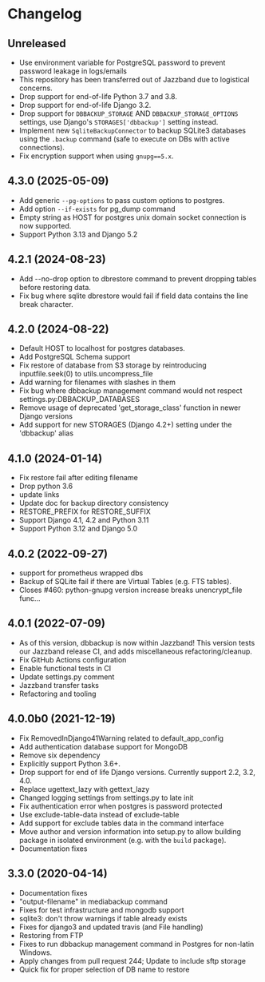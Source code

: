 # Changelog

## Unreleased

* Use environment variable for PostgreSQL password to prevent password leakage in logs/emails
* This repository has been transferred out of Jazzband due to logistical concerns.
* Drop support for end-of-life Python 3.7 and 3.8.
* Drop support for end-of-life Django 3.2.
* Drop support for `DBBACKUP_STORAGE` AND  `DBBACKUP_STORAGE_OPTIONS` settings, use Django's `STORAGES['dbbackup']` setting instead.
* Implement new `SqliteBackupConnector` to backup SQLite3 databases using the `.backup` command (safe to execute on DBs with active connections).
* Fix encryption support when using `gnupg==5.x`.

## 4.3.0 (2025-05-09)

* Add generic `--pg-options` to pass custom options to postgres.
* Add option `--if-exists` for pg_dump command
* Empty string as HOST for postgres unix domain socket connection is now supported.
* Support Python 3.13 and Django 5.2

## 4.2.1 (2024-08-23)

* Add --no-drop option to dbrestore command to prevent dropping tables before restoring data.
* Fix bug where sqlite dbrestore would fail if field data contains the line break character.

## 4.2.0 (2024-08-22)

* Default HOST to localhost for postgres databases.
* Add PostgreSQL Schema support
* Fix restore of database from S3 storage by reintroducing inputfile.seek(0) to utils.uncompress_file
* Add warning for filenames with slashes in them
* Fix bug where dbbackup management command would not respect settings.py:DBBACKUP_DATABASES
* Remove usage of deprecated 'get_storage_class' function in newer Django versions
* Add support for new STORAGES (Django 4.2+) setting under the 'dbbackup' alias

## 4.1.0 (2024-01-14)

* Fix restore fail after editing filename
* Drop python 3.6
* update links
* Update doc for backup directory consistency
* RESTORE_PREFIX for RESTORE_SUFFIX
* Support Django 4.1, 4.2 and Python 3.11
* Support Python 3.12 and Django 5.0

## 4.0.2 (2022-09-27)

* support for prometheus wrapped dbs
* Backup of SQLite fail if there are Virtual Tables (e.g. FTS tables).
* Closes #460: python-gnupg version increase breaks unencrypt_file func…

## 4.0.1 (2022-07-09)

* As of this version, dbbackup is now within Jazzband! This version tests our Jazzband release CI, and adds miscellaneous refactoring/cleanup.
* Fix GitHub Actions configuration
* Enable functional tests in CI
* Update settings.py comment
* Jazzband transfer tasks
* Refactoring and tooling

## 4.0.0b0 (2021-12-19)

* Fix RemovedInDjango41Warning related to default_app_config
* Add authentication database support for MongoDB
* Remove six dependency
* Explicitly support Python 3.6+.
* Drop support for end of life Django versions. Currently support 2.2, 3.2, 4.0.
* Replace ugettext_lazy with gettext_lazy
* Changed logging settings from settings.py to late init
* Fix authentication error when postgres is password protected
* Use exclude-table-data instead of exclude-table
* Add support for exclude tables data in the command interface
* Move author and version information into setup.py to allow building package in isolated environment (e.g. with the `build` package).
* Documentation fixes

## 3.3.0 (2020-04-14)

* Documentation fixes
* "output-filename" in mediabackup command
* Fixes for test infrastructure and mongodb support
* sqlite3: don't throw warnings if table already exists
* Fixes for django3 and updated travis (and File handling)
* Restoring from FTP
* Fixes to run dbbackup management command in Postgres for non-latin Windows.
* Apply changes from pull request 244; Update to include sftp storage
* Quick fix for proper selection of DB name to restore

